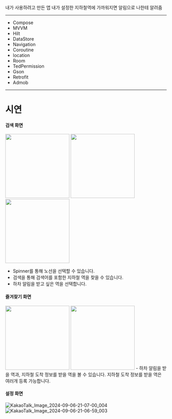 내가 사용하려고 만든 앱
내가 설정한 지하철역에 가까워지면 알림으로 나한테 알려줌

----------------------------------
- Compose
- MVVM
- Hilt
- DataStore
- Navigation
- Coroutine
- location
- Room
- TedPermission
- Gson
- Retrofit
- Admob

----------------------------------

# 시연
#### 검색 화면

<img src = "https://github.com/user-attachments/assets/11db063a-230e-4c20-8658-f7ddfddc3fdb" width = "200">
<img src = "https://github.com/user-attachments/assets/7bec7fc3-253c-48a8-b3cf-942b5d8b0ed7" width = "200">
<img src = "https://github.com/user-attachments/assets/2c29375d-9f6a-4200-881c-61a59c97977a" width = "200">

- Spinner를 통해 노선을 선택할 수 있습니다.
- 검색을 통해 검색어를 포함한 지하철 역을 찾을 수 있습니다.
- 하차 알림을 받고 싶은 역을 선택합니다.

#### 즐겨찾기 화면
<img src = "https://github.com/user-attachments/assets/464968f4-17f4-44b8-a7b6-5a8364650be8" width = "200">
<img src = "https://github.com/user-attachments/assets/36e11c88-3d56-4eee-a675-b1893d1c2942" width = "200">
- 하차 알림을 받을 역과, 지하철 도착 정보를 받을 역을 볼 수 있습니다. 지하철 도착 정보를 받을 역은 여러개 등록 가능합니다.

#### 설정 화면
![KakaoTalk_Image_2024-09-06-21-07-00_004](https://github.com/user-attachments/assets/6821f6ee-ee0e-4952-b2f6-8fcc1eb6efe9)
![KakaoTalk_Image_2024-09-06-21-06-59_003](https://github.com/user-attachments/assets/049d80c2-b7ac-4f43-9f78-6141cec3274e)
